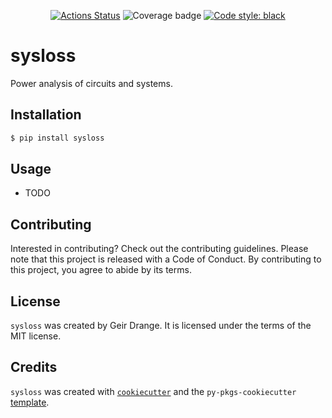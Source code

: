 <p align="center">
<a href="https://github.com/geddy11/tmp_sl/actions"><img alt="Actions Status" src="https://github.com/geddy11/tmp_sl/actions/workflows/ci-cd.yml/badge.svg"></a>
<img alt="Coverage badge" src="./coverage.svg">
<a href="https://github.com/psf/black"><img alt="Code style: black" src="https://img.shields.io/badge/code%20style-black-000000.svg"></a>
</p>

# sysloss

Power analysis of circuits and systems.

## Installation

```bash
$ pip install sysloss
```

## Usage

- TODO

## Contributing

Interested in contributing? Check out the contributing guidelines. Please note that this project is released with a Code of Conduct. By contributing to this project, you agree to abide by its terms.

## License

`sysloss` was created by Geir Drange. It is licensed under the terms of the MIT license.

## Credits

`sysloss` was created with [`cookiecutter`](https://cookiecutter.readthedocs.io/en/latest/) and the `py-pkgs-cookiecutter` [template](https://github.com/py-pkgs/py-pkgs-cookiecutter).
